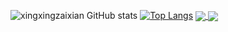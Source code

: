 ![xingxingzaixian GitHub stats](https://github-readme-stats.vercel.app/api?username=xingxingzaixian&show_icons=true&theme=radical&include_all_commits=true&show_owner=true&hide_title=true)
[![Top Langs](https://github-readme-stats.vercel.app/api/top-langs/?username=xingxingzaixian&layout=compact)](https://github.com/anuraghazra/github-readme-stats)
<a href="https://github.com/xingxingzaixian/FastAPI-MySQL-Tortoise-Casbin">
  <img align="center" src="https://github-readme-stats.vercel.app/api/pin/?username=xingxingzaixian&repo=github-readme-stats" />
</a>
<a href="https://github.com/xingxingzaixian/novel_read">
  <img align="center" src="https://github-readme-stats.vercel.app/api/pin/?username=xingxingzaixian&repo=convoychat" />
</a>


